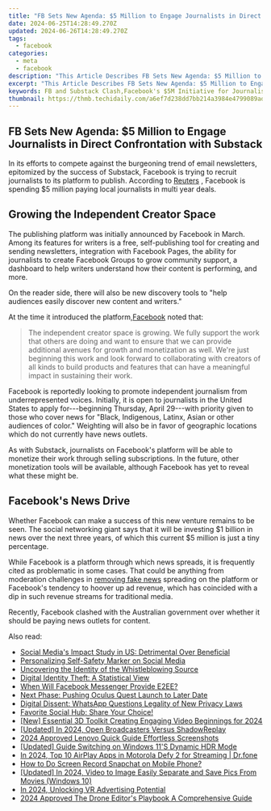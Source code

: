 ```yaml
---
title: "FB Sets New Agenda: $5 Million to Engage Journalists in Direct Confrontation with Substack"
date: 2024-06-25T14:28:49.270Z
updated: 2024-06-26T14:28:49.270Z
tags:
  - facebook
categories:
  - meta
  - facebook
description: "This Article Describes FB Sets New Agenda: $5 Million to Engage Journalists in Direct Confrontation with Substack"
excerpt: "This Article Describes FB Sets New Agenda: $5 Million to Engage Journalists in Direct Confrontation with Substack"
keywords: FB and Substack Clash,Facebook's $5M Initiative for Journalist-Platform Collaboration,Disrupting Traditional Journalism,The Rise of Direct Confrontations Between Social Media Giants and Subscription Services,FB Funds to Support Journalists Against Paywalls Like Substack,How Facebook's New Approach Affects the Future of News Consumption,Incentivizing Content Creation
thumbnail: https://thmb.techidaily.com/a6ef7d238dd7bb214a3984e4799089ad86b5e4b6f433cd32ec9f580258b7206c.jpg
---
```


## FB Sets New Agenda: $5 Million to Engage Journalists in Direct Confrontation with Substack

 In its efforts to compete against the burgeoning trend of email newsletters, epitomized by the success of Substack, Facebook is trying to recruit journalists to its platform to publish. According to [Reuters](https://www.reuters.com/technology/facebook-pay-5-mln-local-journalists-newsletter-push-2021-04-29/) , Facebook is spending $5 million paying local journalists in multi year deals.

## Growing the Independent Creator Space

 The publishing platform was initially announced by Facebook in March. Among its features for writers is a free, self-publishing tool for creating and sending newsletters, integration with Facebook Pages, the ability for journalists to create Facebook Groups to grow community support, a dashboard to help writers understand how their content is performing, and more.

 On the reader side, there will also be new discovery tools to "help audiences easily discover new content and writers."

 At the time it introduced the platform,[Facebook](https://www.facebook.com/formedia/supporting-independent-voices) noted that:

> The independent creator space is growing. We fully support the work that others are doing and want to ensure that we can provide additional avenues for growth and monetization as well. We're just beginning this work and look forward to collaborating with creators of all kinds to build products and features that can have a meaningful impact in sustaining their work.

 Facebook is reportedly looking to promote independent journalism from underrepresented voices. Initially, it is open to journalists in the United States to apply for---beginning Thursday, April 29---with priority given to those who cover news for "Black, Indigenous, Latinx, Asian or other audiences of color." Weighting will also be in favor of geographic locations which do not currently have news outlets.

 As with Substack, journalists on Facebook's platform will be able to monetize their work through selling subscriptions. In the future, other monetization tools will be available, although Facebook has yet to reveal what these might be.

## Facebook's News Drive

 Whether Facebook can make a success of this new venture remains to be seen. The social networking giant says that it will be investing $1 billion in news over the next three years, of which this current $5 million is just a tiny percentage.

 While Facebook is a platform through which news spreads, it is frequently cited as problematic in some cases. That could be anything from moderation challenges in [removing fake news](https://www.makeuseof.com/is-facebook-doing-enough-misinformation/) spreading on the platform or Facebook's tendency to hoover up ad revenue, which has coincided with a dip in such revenue streams for traditional media.

 Recently, Facebook clashed with the Australian government over whether it should be paying news outlets for content.


<ins class="adsbygoogle"
     style="display:block"
     data-ad-format="autorelaxed"
     data-ad-client="ca-pub-7571918770474297"
     data-ad-slot="1223367746"></ins>



<ins class="adsbygoogle"
     style="display:block"
     data-ad-client="ca-pub-7571918770474297"
     data-ad-slot="8358498916"
     data-ad-format="auto"
     data-full-width-responsive="true"></ins>

<span class="atpl-alsoreadstyle">Also read:</span>
<div><ul>
<li><a href="https://facebook.techidaily.com/social-medias-impact-study-in-us-detrimental-over-beneficial/"><u>Social Media's Impact Study in US: Detrimental Over Beneficial</u></a></li>
<li><a href="https://facebook.techidaily.com/personalizing-self-safety-marker-on-social-media/"><u>Personalizing Self-Safety Marker on Social Media</u></a></li>
<li><a href="https://facebook.techidaily.com/uncovering-the-identity-of-the-whistleblowing-source/"><u>Uncovering the Identity of the Whistleblowing Source</u></a></li>
<li><a href="https://facebook.techidaily.com/digital-identity-theft-a-statistical-view/"><u>Digital Identity Theft: A Statistical View</u></a></li>
<li><a href="https://facebook.techidaily.com/when-will-facebook-messenger-provide-e2ee/"><u>When Will Facebook Messenger Provide E2EE?</u></a></li>
<li><a href="https://facebook.techidaily.com/next-phase-pushing-oculus-quest-launch-to-later-date/"><u>Next Phase: Pushing Oculus Quest Launch to Later Date</u></a></li>
<li><a href="https://facebook.techidaily.com/digital-dissent-whatsapp-questions-legality-of-new-privacy-laws/"><u>Digital Dissent: WhatsApp Questions Legality of New Privacy Laws</u></a></li>
<li><a href="https://facebook.techidaily.com/1719151494245-favorite-social-hub-share-your-choice/"><u>Favorite Social Hub: Share Your Choice!</u></a></li>
<li><a href="https://facebook-record-videos.techidaily.com/new-essential-3d-toolkit-creating-engaging-video-beginnings-for-2024/"><u>[New] Essential 3D Toolkit  Creating Engaging Video Beginnings for 2024</u></a></li>
<li><a href="https://visual-screen-recording.techidaily.com/updated-in-2024-open-broadcasters-versus-shadowreplay/"><u>[Updated] In 2024, Open Broadcasters Versus ShadowReplay</u></a></li>
<li><a href="https://desktop-recording.techidaily.com/2024-approved-lenovo-quick-guide-effortless-screenshots/"><u>2024 Approved  Lenovo Quick Guide  Effortless Screenshots</u></a></li>
<li><a href="https://some-knowledge.techidaily.com/updated-guide-switching-on-windows-11s-dynamic-hdr-mode/"><u>[Updated] Guide  Switching on Windows 11'S Dynamic HDR Mode</u></a></li>
<li><a href="https://screen-mirror.techidaily.com/in-2024-top-10-airplay-apps-in-motorola-defy-2-for-streaming-drfone-by-drfone-android/"><u>In 2024, Top 10 AirPlay Apps in Motorola Defy 2 for Streaming | Dr.fone</u></a></li>
<li><a href="https://tiktok-video-recordings.techidaily.com/how-to-do-screen-record-snapchat-on-mobile-phone/"><u>How to Do Screen Record Snapchat on Mobile Phone?</u></a></li>
<li><a href="https://fox-access.techidaily.com/updated-in-2024-video-to-image-easily-separate-and-save-pics-from-movies-windows-10/"><u>[Updated] In 2024, Video to Image  Easily Separate and Save Pics From Movies (Windows 10)</u></a></li>
<li><a href="https://some-guidance.techidaily.com/in-2024-unlocking-vr-advertising-potential/"><u>In 2024, Unlocking VR Advertising Potential</u></a></li>
<li><a href="https://some-approaches.techidaily.com/2024-approved-the-drone-editors-playbook-a-comprehensive-guide/"><u>2024 Approved  The Drone Editor's Playbook  A Comprehensive Guide</u></a></li>
</ul></div>
